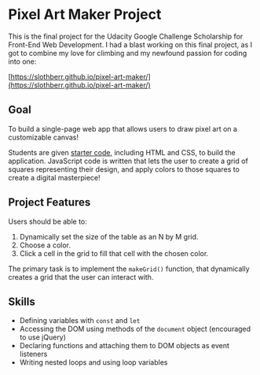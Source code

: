 # Pixel Art Maker Project
This is the final project for the Udacity Google Challenge Scholarship for Front-End Web Development. I had a blast working on this final project, as I got to combine my love for climbing and my newfound passion for coding into one: 

[https://slothberr.github.io/pixel-art-maker/](https://slothberr.github.io/pixel-art-maker/)

## Goal
To build a single-page web app that allows users to draw pixel art on a customizable canvas!

Students are given [starter code](https://github.com/udacity/project-pixel-art-maker-starter), including HTML and CSS, to build the application. JavaScript code is written that lets the user to create a grid of squares representing their design, and apply colors to those squares to create a digital masterpiece!

## Project Features
Users should be able to:

1. Dynamically set the size of the table as an N by M grid.
2. Choose a color.
3. Click a cell in the grid to fill that cell with the chosen color.

The primary task is to implement the `makeGrid()` function, that dynamically creates a grid that the user can interact with.

## Skills
* Defining variables with `const` and `let`
* Accessing the DOM using methods of the `document` object (encouraged to use jQuery)
* Declaring functions and attaching them to DOM objects as event listeners
* Writing nested loops and using loop variables
